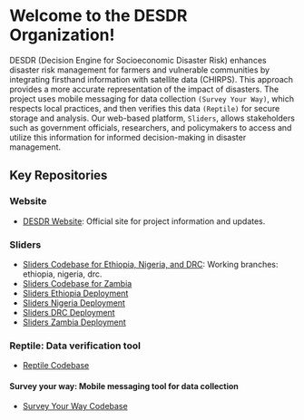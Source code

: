 # Welcome to the DESDR Organization!

DESDR (Decision Engine for Socioeconomic Disaster Risk) enhances disaster risk management for farmers and vulnerable communities by integrating firsthand information with satellite data (CHIRPS). This approach provides a more accurate representation of the impact of disasters. The project uses mobile messaging for data collection `(Survey Your Way)`, which respects local practices, and then verifies this data `(Reptile)` for secure storage and analysis. Our web-based platform, `Sliders`, allows stakeholders such as government officials, researchers, and policymakers to access and utilize this information for informed decision-making in disaster management.

## Key Repositories

### Website
- [DESDR Website](https://github.com/Columbia-DESDR/columbia-desdr.github.io): Official site for project information and updates.

### Sliders
- [Sliders Codebase for Ethiopia, Nigeria, and DRC](https://github.com/Columbia-DESDR/Sliders): Working branches: ethiopia, nigeria, drc.
- [Sliders Codebase for Zambia](https://github.com/Columbia-DESDR/Sliders-refactor-zambia)
- [Sliders Ethiopia Deployment](https://github.com/Columbia-DESDR/Sliders-ethiopia)
- [Sliders Nigeria Deployment](https://github.com/Columbia-DESDR/Sliders-nigeria)
- [Sliders DRC Deployment](https://github.com/Columbia-DESDR/Sliders-drc)
- [Sliders Zambia Deployment](https://github.com/Columbia-DESDR/Sliders-zambia)

### Reptile: Data verification tool
- [Reptile Codebase](https://github.com/Columbia-DESDR/Reptile)

#### Survey your way: Mobile messaging tool for data collection
- [Survey Your Way Codebase](https://github.com/Columbia-DESDR/desdr-survey-tool)